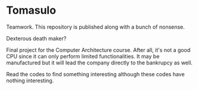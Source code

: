 # Tomasulo

Teamwork. This repository is published along with a bunch of nonsense.


Dexterous death maker?


Final project for the Computer Architecture course. After all, it's not a good CPU since it can only perform limited functionalities. It may be manufactured but it will lead the company directly to the bankrupcy as well.


Read the codes to find something interesting although these codes have nothing interesting.
